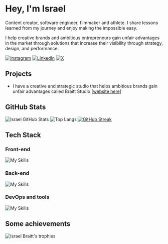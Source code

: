 # Hey, I'm Israel
Content creator, software engineer, filmmaker and athlete. I share lessons learned from my journey and enjoy making the impossible easy.

I help creative brands and ambitious entrepreneurs gain unfair advantages in the market through solutions that increase their visibility through strategy, design, and performance.

[![Instagram](https://img.shields.io/badge/Instagram-E4405F?style=for-the-badge&logo=instagram&logoColor=white)](https://instagram.com/israelbraitt)
[![LinkedIn](https://img.shields.io/badge/LinkedIn-0077B5?style=for-the-badge&logo=linkedin&logoColor=white)](https://linkedin.com/in/israelbraitt)
[![X](https://img.shields.io/badge/X%20(Twitter)-000000?style=for-the-badge&logo=x&logoColor=white)](https://x.com/israelbraitt)

## Projects
- I have a creative and strategic studio that helps ambitious brands gain unfair advantages called Braitt Studio [[website here](https://www.braittstudio.com)]

## GitHub Stats
![Israel GitHub Stats](https://github-readme-stats.vercel.app/api?username=israelbraitt&show_icons=true&title_color=fff&icon_color=20c20e&text_color=9e9e9e&bg_color=0d1117)
![Top Langs](https://github-readme-stats.vercel.app/api/top-langs/?username=israelbraitt&show_icons=true&layout=compact&langs_count=8&title_color=fff&text_color=9e9e9e&bg_color=0d1117)
[![GitHub Streak](https://streak-stats.demolab.com?user=israelbraitt&theme=dark&mode=weekly)](https://git.io/streak-stats)

## Tech Stack
### Front-end
![My Skills](https://skillicons.dev/icons?i=html,css,js,typescript,react)

### Back-end
![My Skills](https://skillicons.dev/icons?i=python,java,mysql,nodejs)

### DevOps and tools
![My Skills](https://skillicons.dev/icons?i=git,figma,godot)

## Some achievements
![Israel Braitt's trophies](https://github-profile-trophy.vercel.app/?username=israelbraitt&theme=darkhub&no-frame=true&rank=SECRET,SSS,SS,S,AAA,AA,A)
